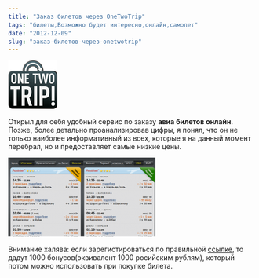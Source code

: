 ```yaml
---
title: "Заказ билетов через OneTwoTrip"
tags: "билеты,Возможно будет интересно,онлайн,самолет"
date: "2012-12-09"
slug: "заказ-билетов-через-onetwotrip"
---
```


[![](images/onetwotrip_logo.png "onetwotrip_logo")](https://www.onetwotrip.com/?lid=3b654Jz1Q "onetwotrip")

Открыл для себя удобный сервис по заказу **авиа билетов онлайн**. Позже, более детально проанализировав цифры, я понял, что он не только наиболее информативный из всех, которые я на данный момент перебрал, но и предоставляет самые низкие цены.

![](images/trip-300x161.png "trip")

Внимание халява: если зарегистироваться по правильной [ссылке](https://www.onetwotrip.com/?lid=3b654Jz1Q), то дадут 1000 бонусов(эквивалент 1000 росийским рублям), который потом можно использовать при покупке билета.
